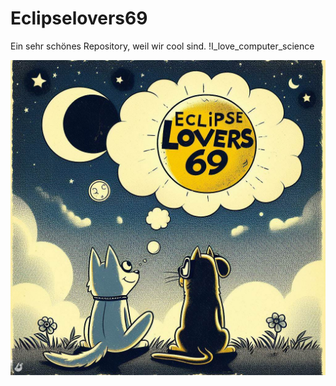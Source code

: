 # Eclipselovers69
Ein sehr schönes Repository, weil wir cool sind. !I_love_computer_science

![alt text](https://raw.githubusercontent.com/Swagsy/Eclipselovers69/3836b195df5ff6f083d934f46548b495b0955cbc/OIG.jpeg)


